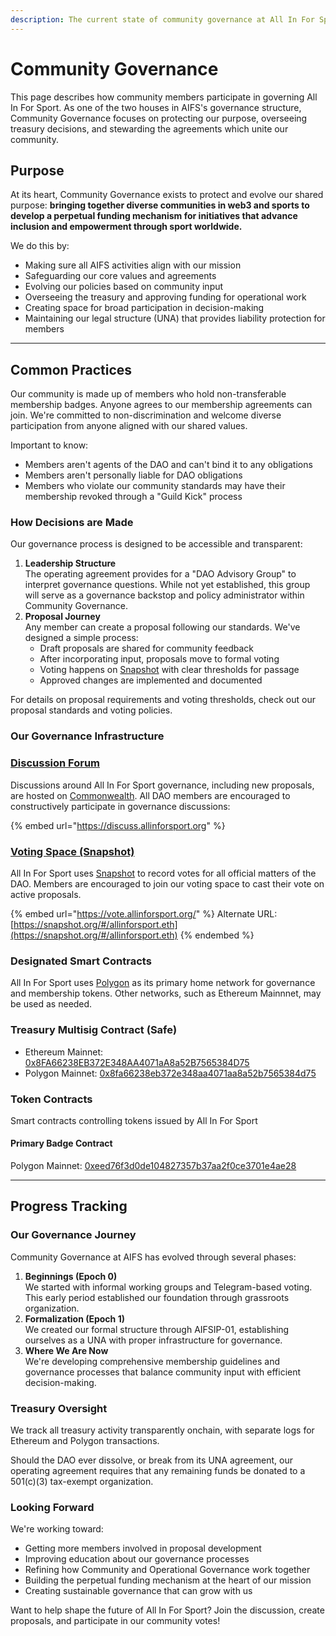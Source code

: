 ```yaml
---
description: The current state of community governance at All In For Sport DAO
---
```


# Community Governance

This page describes how community members participate in governing All In For Sport. As one of the two houses in AIFS's governance structure, Community Governance focuses on protecting our purpose, overseeing treasury decisions, and stewarding the agreements which unite our community.

## Purpose

At its heart, Community Governance exists to protect and evolve our shared purpose: **bringing together diverse communities in web3 and sports to develop a perpetual funding mechanism for initiatives that advance inclusion and empowerment through sport worldwide.**

We do this by:

* Making sure all AIFS activities align with our mission
* Safeguarding our core values and agreements
* Evolving our policies based on community input
* Overseeing the treasury and approving funding for operational work
* Creating space for broad participation in decision-making
* Maintaining our legal structure (UNA) that provides liability protection for members

***

## Common Practices

Our community is made up of members who hold non-transferable membership badges. Anyone agrees to our membership agreements can join. We're committed to non-discrimination and welcome diverse participation from anyone aligned with our shared values.

Important to know:

* Members aren't agents of the DAO and can't bind it to any obligations
* Members aren't personally liable for DAO obligations
* Members who violate our community standards may have their membership revoked through a "Guild Kick" process

### How Decisions are Made

Our governance process is designed to be accessible and transparent:

1. **Leadership Structure**\
   The operating agreement provides for a "DAO Advisory Group" to interpret governance questions. While not yet established, this group will serve as a governance backstop and policy administrator within Community Governance.
2. **Proposal Journey**\
   Any member can create a proposal following our standards. We've designed a simple process:
   * Draft proposals are shared for community feedback
   * After incorporating input, proposals move to formal voting
   * Voting happens on [Snapshot](https://snapshot.org/#/allinforsport.eth) with clear thresholds for passage
   * Approved changes are implemented and documented

For details on proposal requirements and voting thresholds, check out our proposal standards and voting policies.

### Our Governance Infrastructure

### [Discussion Forum](https://discuss.allinforsport.org/)

Discussions around All In For Sport governance, including new proposals, are hosted on [Commonwealth](https://commonwealth.im/). All DAO members are encouraged to constructively participate in governance discussions:

{% embed url="https://discuss.allinforsport.org" %}

### [Voting Space (Snapshot)](https://vote.allinforsport.org/)

All In For Sport uses [Snapshot](https://snapshot.org/#/) to record votes for all official matters of the DAO. Members are encouraged to join our voting space to cast their vote on active proposals.

{% embed url="https://vote.allinforsport.org/" %}
Alternate URL: [https://snapshot.org/#/allinforsport.eth](https://snapshot.org/#/allinforsport.eth)
{% endembed %}

### Designated Smart Contracts

All In For Sport uses [Polygon](https://polygonscan.com/) as its primary home network for governance and membership tokens. Other networks, such as Ethereum Mainnnet, may be used as needed.

### Treasury Multisig Contract (Safe)

* Ethereum Mainnet: [0x8FA66238EB372E348AA4071aA8a52B7565384D75](https://etherscan.io/address/0x8FA66238EB372E348AA4071aA8a52B7565384D75)
* Polygon Mainnet: [0x8fa66238eb372e348aa4071aa8a52b7565384d75](https://polygonscan.com/address/0x8fa66238eb372e348aa4071aa8a52b7565384d75)

### Token Contracts

Smart contracts controlling tokens issued by All In For Sport

#### Primary Badge Contract

Polygon Mainnet: [0xeed76f3d0de104827357b37aa2f0ce3701e4ae28](https://polygonscan.com/address/0xeed76f3d0de104827357b37aa2f0ce3701e4ae28)

***

## Progress Tracking

### Our Governance Journey

Community Governance at AIFS has evolved through several phases:

1. **Beginnings (Epoch 0)**\
   We started with informal working groups and Telegram-based voting. This early period established our foundation through grassroots organization.
2. **Formalization (Epoch 1)**\
   We created our formal structure through AIFSIP-01, establishing ourselves as a UNA with proper infrastructure for governance.
3. **Where We Are Now**\
   We're developing comprehensive membership guidelines and governance processes that balance community input with efficient decision-making.

### Treasury Oversight

We track all treasury activity transparently onchain, with separate logs for Ethereum and Polygon transactions.

Should the DAO ever dissolve, or break from its UNA agreement, our operating agreement requires that any remaining funds be donated to a 501(c)(3) tax-exempt organization.

### Looking Forward

We're working toward:

* Getting more members involved in proposal development
* Improving education about our governance processes
* Refining how Community and Operational Governance work together
* Building the perpetual funding mechanism at the heart of our mission
* Creating sustainable governance that can grow with us

Want to help shape the future of All In For Sport? Join the discussion, create proposals, and participate in our community votes!
